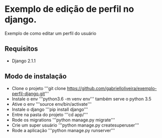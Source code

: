 # Exemplo de edição de perfil no django.
Exemplo de como editar um perfil do usuário

## Requisitos
- Django 2.1.1

## Modo de instalação
- Clone o projeto '''git clone https://github.com/gabrielloliveira/exemplo-perfil-django.git'''
- Instale o env '''python3.6 -m venv env''' também serve o python 3.5
- Ative o env '''source env/bin/activate''' 
- Instale o django '''pip install django'''
- Entre na pasta do projeto '''cd app/'''
- Rode os migrations '''python manage.py migrate'''
- Crie um super usuário '''python manage.py createsuperuser'''
- Rode a aplicação '''python manage.py runserver'''
